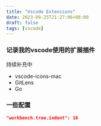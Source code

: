 ```yaml
---
title: "Vscode Extensions"
date: 2023-09-25T21:27:06+08:00
draft: false
tags: [vscode]
---
```


### 记录我的vscode使用的扩展插件

持续补充中

- vscode-icons-mac
- GitLens
- Go

### 一些配置

```json
"workbench.tree.indent": 16
```